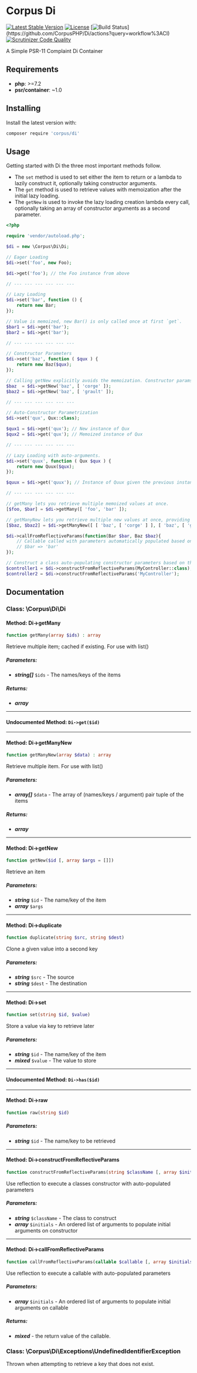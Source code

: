 # Corpus Di

[![Latest Stable Version](https://poser.pugx.org/corpus/di/version)](https://packagist.org/packages/corpus/di)
[![License](https://poser.pugx.org/corpus/di/license)](https://packagist.org/packages/corpus/di)
[![Build Status](https://github.com/CorpusPHP/Di/workflows/CI/badge.svg?)](https://github.com/CorpusPHP/Di/actions?query=workflow%3ACI)
[![Scrutinizer Code Quality](https://scrutinizer-ci.com/g/CorpusPHP/Di/badges/quality-score.png?b=master)](https://scrutinizer-ci.com/g/CorpusPHP/Di)


A Simple PSR-11 Complaint Di Container

## Requirements

- **php**: >=7.2
- **psr/container**: ~1.0

## Installing

Install the latest version with:

```bash
composer require 'corpus/di'
```

## Usage

Getting started with Di the three most important methods follow.
- The `set` method is used to set either the item to return or a lambda to lazily construct it, optionally taking constructor arguments.
- The `get` method is used to retrieve values with memoization after the initial lazy loading.
- The `getNew` is used to invoke the lazy loading creation lambda every call, optionally taking an array of constructor arguments as a second parameter.

```php
<?php

require 'vendor/autoload.php';

$di = new \Corpus\Di\Di;

// Eager Loading
$di->set('foo', new Foo);

$di->get('foo'); // the Foo instance from above

// --- --- --- --- --- ---

// Lazy Loading
$di->set('bar', function () {
	return new Bar;
});

// Value is memoized, new Bar() is only called once at first `get`.
$bar1 = $di->get('bar');
$bar2 = $di->get('bar');

// --- --- --- --- --- ---

// Constructor Parameters
$di->set('baz', function ( $qux ) {
	return new Baz($qux);
});

// Calling getNew explicitly avoids the memoization. Constructor params passed as array.
$baz  = $di->getNew('baz', [ 'corge' ]);
$baz2 = $di->getNew('baz', [ 'grault' ]);

// --- --- --- --- --- ---

// Auto-Constructor Parametrization
$di->set('qux', Qux::class);

$qux1 = $di->get('qux'); // New instance of Qux
$qux2 = $di->get('qux'); // Memoized instance of Qux

// --- --- --- --- --- ---

// Lazy Loading with auto-arguments.
$di->set('quux', function ( Qux $qux ) {
	return new Quux($qux);
});

$quux = $di->get('quux'); // Instance of Quux given the previous instance of Qux automatically

// --- --- --- --- --- ---

// getMany lets you retrieve multiple memoized values at once.
[$foo, $bar] = $di->getMany([ 'foo', 'bar' ]);

// getManyNew lets you retrieve multiple new values at once, providing for arguments.
[$baz, $baz2] = $di->getManyNew([ [ 'baz', [ 'corge' ] ], [ 'baz', [ 'grault' ] ] ]);

$di->callFromReflectiveParams(function(Bar $bar, Baz $baz){
	// Callable called with parameters automatically populated based on their name
	// $bar => 'bar'
});

// Construct a class auto-populating constructor parameters based on their name
$controller1 = $di->constructFromReflectiveParams(MyController::class);
$controller2 = $di->constructFromReflectiveParams('MyController');

```

## Documentation

### Class: \Corpus\Di\Di

#### Method: Di->getMany

```php
function getMany(array $ids) : array
```

Retrieve multiple item; cached if existing. For use with list()

##### Parameters:

- ***string[]*** `$ids` - The names/keys of the items

##### Returns:

- ***array***

---

#### Undocumented Method: `Di->get($id)`

---

#### Method: Di->getManyNew

```php
function getManyNew(array $data) : array
```

Retrieve multiple item. For use with list()

##### Parameters:

- ***array[]*** `$data` - The array of (names/keys / argument) pair tuple of the items

##### Returns:

- ***array***

---

#### Method: Di->getNew

```php
function getNew($id [, array $args = []])
```

Retrieve an item

##### Parameters:

- ***string*** `$id` - The name/key of the item
- ***array*** `$args`

---

#### Method: Di->duplicate

```php
function duplicate(string $src, string $dest)
```

Clone a given value into a second key

##### Parameters:

- ***string*** `$src` - The source
- ***string*** `$dest` - The destination

---

#### Method: Di->set

```php
function set(string $id, $value)
```

Store a value via key to retrieve later

##### Parameters:

- ***string*** `$id` - The name/key of the item
- ***mixed*** `$value` - The value to store

---

#### Undocumented Method: `Di->has($id)`

---

#### Method: Di->raw

```php
function raw(string $id)
```

##### Parameters:

- ***string*** `$id` - The name/key to be retrieved

---

#### Method: Di->constructFromReflectiveParams

```php
function constructFromReflectiveParams(string $className [, array $initials = []]) : object
```

Use reflection to execute a classes constructor with auto-populated parameters

##### Parameters:

- ***string*** `$className` - The class to construct
- ***array*** `$initials` - An ordered list of arguments to populate initial arguments on constructor

---

#### Method: Di->callFromReflectiveParams

```php
function callFromReflectiveParams(callable $callable [, array $initials = []])
```

Use reflection to execute a callable with auto-populated parameters

##### Parameters:

- ***array*** `$initials` - An ordered list of arguments to populate initial arguments on callable

##### Returns:

- ***mixed*** - the return value of the callable.

### Class: \Corpus\Di\Exceptions\UndefinedIdentifierException

Thrown when attempting to retrieve a key that does not exist.